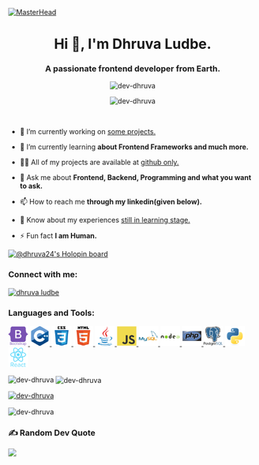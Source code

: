 [![MasterHead](https://theacemakers.com/wp-content/uploads/2020/05/coustom-web.gif)](https://github.com/DEV-Dhruva)
<h1 align="center">Hi 👋, I'm Dhruva Ludbe.</h1>
<h3 align="center">A passionate frontend developer from Earth.</h3>
<p align="center">
    <img width="50%" src="https://cdn.dribbble.com/users/1162077/screenshots/3848914/programmer.gif" alt="dev-dhruva"/>
</p>

<p align="center"> <img src="https://komarev.com/ghpvc/?username=dev-dhruva&label=Profile%20views&color=0e75b6&style=flat" alt="dev-dhruva" /> </p></br>


- 🔭 I’m currently working on [some projects.](#)

- 🌱 I’m currently learning **about Frontend Frameworks and much more.**

- 👨‍💻 All of my projects are available at [github only.](#)

- 💬 Ask me about **Frontend, Backend, Programming and what you want to ask.**

- 📫 How to reach me **through my linkedin(given below).**

- 📄 Know about my experiences [still in learning stage.](#)

- ⚡ Fun fact **I am Human.**

[![@dhruva24's Holopin board](https://holopin.me/dhruva24)](https://holopin.io/@dhruva24)

<h3 align="left">Connect with me:</h3>
<p align="left">
<a href="https://linkedin.com/in/dhruva-ludbe-597194216" target="blank"><img align="center" src="https://raw.githubusercontent.com/rahuldkjain/github-profile-readme-generator/master/src/images/icons/Social/linked-in-alt.svg" alt="dhruva ludbe" height="30" width="40" /></a>
</p>

<h3 align="left">Languages and Tools:</h3>
<p align="left"> <a href="https://getbootstrap.com" target="_blank" rel="noreferrer"> <img src="https://raw.githubusercontent.com/devicons/devicon/master/icons/bootstrap/bootstrap-plain-wordmark.svg" alt="bootstrap" width="40" height="40"/> </a> <a href="https://www.w3schools.com/cpp/" target="_blank" rel="noreferrer"> <img src="https://raw.githubusercontent.com/devicons/devicon/master/icons/cplusplus/cplusplus-original.svg" alt="cplusplus" width="40" height="40"/> </a> <a href="https://www.w3schools.com/css/" target="_blank" rel="noreferrer"> <img src="https://raw.githubusercontent.com/devicons/devicon/master/icons/css3/css3-original-wordmark.svg" alt="css3" width="40" height="40"/> </a> <a href="https://www.w3.org/html/" target="_blank" rel="noreferrer"> <img src="https://raw.githubusercontent.com/devicons/devicon/master/icons/html5/html5-original-wordmark.svg" alt="html5" width="40" height="40"/> </a> <a href="https://www.java.com" target="_blank" rel="noreferrer"> <img src="https://raw.githubusercontent.com/devicons/devicon/master/icons/java/java-original.svg" alt="java" width="40" height="40"/> </a> <a href="https://developer.mozilla.org/en-US/docs/Web/JavaScript" target="_blank" rel="noreferrer"> <img src="https://raw.githubusercontent.com/devicons/devicon/master/icons/javascript/javascript-original.svg" alt="javascript" width="40" height="40"/> </a> <a href="https://www.mysql.com/" target="_blank" rel="noreferrer"> <img src="https://raw.githubusercontent.com/devicons/devicon/master/icons/mysql/mysql-original-wordmark.svg" alt="mysql" width="40" height="40"/> </a> <a href="https://nodejs.org" target="_blank" rel="noreferrer"> <img src="https://raw.githubusercontent.com/devicons/devicon/master/icons/nodejs/nodejs-original-wordmark.svg" alt="nodejs" width="40" height="40"/> </a> <a href="https://www.php.net" target="_blank" rel="noreferrer"> <img src="https://raw.githubusercontent.com/devicons/devicon/master/icons/php/php-original.svg" alt="php" width="40" height="40"/> </a> <a href="https://www.postgresql.org" target="_blank" rel="noreferrer"> <img src="https://raw.githubusercontent.com/devicons/devicon/master/icons/postgresql/postgresql-original-wordmark.svg" alt="postgresql" width="40" height="40"/> </a> <a href="https://www.python.org" target="_blank" rel="noreferrer"> <img src="https://raw.githubusercontent.com/devicons/devicon/master/icons/python/python-original.svg" alt="python" width="40" height="40"/> </a> <a href="https://reactjs.org/" target="_blank" rel="noreferrer"> <img src="https://raw.githubusercontent.com/devicons/devicon/master/icons/react/react-original-wordmark.svg" alt="react" width="40" height="40"/> </a> </p>

<p><img align="left" src="https://github-readme-stats.vercel.app/api/top-langs?username=dev-dhruva&show_icons=true&locale=en&layout=compact" alt="dev-dhruva" /></p>

<p>&nbsp;<img align="center" src="https://github-readme-stats.vercel.app/api?username=dev-dhruva&show_icons=true&locale=en" alt="dev-dhruva" /></p>

<p align="left"> <a href="https://github.com/ryo-ma/github-profile-trophy"><img src="https://github-profile-trophy.vercel.app/?username=dev-dhruva" alt="dev-dhruva" /></a> </p>

<p><img align="center" src="https://github-readme-streak-stats.herokuapp.com/?user=dev-dhruva&" alt="dev-dhruva" /></p>

### ✍️ Random Dev Quote
![](https://quotes-github-readme.vercel.app/api?type=vetical&theme=dark)


